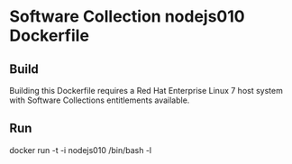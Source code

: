 Software Collection nodejs010 Dockerfile
========================================

Build
-----

Building this Dockerfile requires a Red Hat Enterprise Linux 7 host
system with Software Collections entitlements available.

Run
---

docker run -t -i nodejs010 /bin/bash -l
